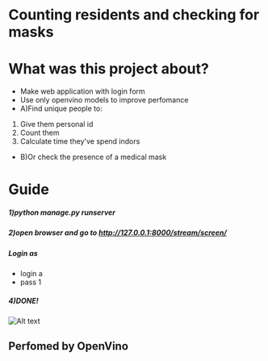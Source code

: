 # Counting residents and checking for masks
# What was this project about?
* Make web application with login form 
* Use only openvino models to improve perfomance
* A)Find unique people to:
1. Give them personal id 
2. Count them
3. Calculate time they've spend indors
* B)Or check the presence of a medical mask
# Guide 
##### 1)python manage.py runserver   
##### 2)open browser and go to http://127.0.0.1:8000/stream/screen/  
##### Login as
* login a  
* pass 1  
##### 4)DONE!  
  
![Alt text](https://github.com/kremlev404/MaskDetectionHackathon/tree/kremlev/1.gif "Result")
## Perfomed by OpenVino 
